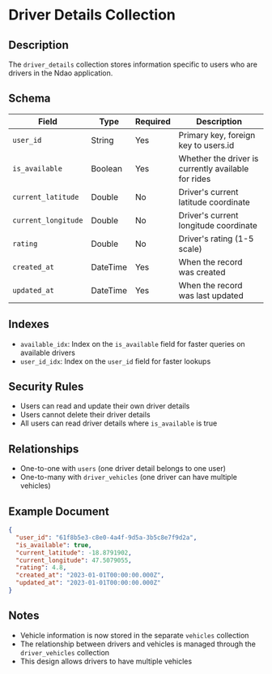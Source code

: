 # Driver Details Collection

## Description

The `driver_details` collection stores information specific to users who are drivers in the Ndao application.

## Schema

| Field | Type | Required | Description |
|-------|------|----------|-------------|
| `user_id` | String | Yes | Primary key, foreign key to users.id |
| `is_available` | Boolean | Yes | Whether the driver is currently available for rides |
| `current_latitude` | Double | No | Driver's current latitude coordinate |
| `current_longitude` | Double | No | Driver's current longitude coordinate |
| `rating` | Double | No | Driver's rating (1-5 scale) |
| `created_at` | DateTime | Yes | When the record was created |
| `updated_at` | DateTime | Yes | When the record was last updated |

## Indexes

- `available_idx`: Index on the `is_available` field for faster queries on available drivers
- `user_id_idx`: Index on the `user_id` field for faster lookups

## Security Rules

- Users can read and update their own driver details
- Users cannot delete their driver details
- All users can read driver details where `is_available` is true

## Relationships

- One-to-one with `users` (one driver detail belongs to one user)
- One-to-many with `driver_vehicles` (one driver can have multiple vehicles)

## Example Document

```json
{
  "user_id": "61f8b5e3-c8e0-4a4f-9d5a-3b5c8e7f9d2a",
  "is_available": true,
  "current_latitude": -18.8791902,
  "current_longitude": 47.5079055,
  "rating": 4.8,
  "created_at": "2023-01-01T00:00:00.000Z",
  "updated_at": "2023-01-01T00:00:00.000Z"
}
```

## Notes

- Vehicle information is now stored in the separate `vehicles` collection
- The relationship between drivers and vehicles is managed through the `driver_vehicles` collection
- This design allows drivers to have multiple vehicles
